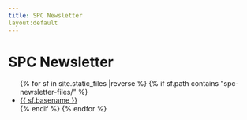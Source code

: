 ```yaml
---
title: SPC Newsletter
layout:default
---
```


# SPC Newsletter

<ul>
{% for  sf in site.static_files |reverse %}
 {% if sf.path contains "spc-newsletter-files/" %}
  <li>
   <a href="{{sf.path}}">{{ sf.basename }}</a>
  </li>
  {% endif %}
{% endfor %}
</ul>


